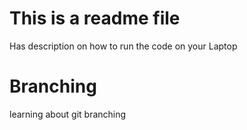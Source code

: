 # This is a readme file

Has description on how to run the code on your Laptop

# Branching

learning about git branching
